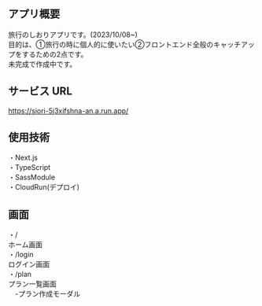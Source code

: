 ## アプリ概要
旅行のしおりアプリです。(2023/10/08~)<br>
目的は、①旅行の時に個人的に使いたい②フロントエンド全般のキャッチアップをするための2点です。<br>
未完成で作成中です。

## サービス URL

https://siori-5j3xifshna-an.a.run.app/<br/>

## 使用技術

・Next.js<br/>
・TypeScript<br/>
・SassModule<br/>
・CloudRun(デプロイ)<br/>

## 画面

・/<br/>ホーム画面<br/>
・/login<br/>ログイン画面<br/>
・/plan<br/>プラン一覧画面<br/>　-プラン作成モーダル<br/>

